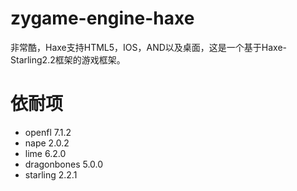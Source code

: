 # zygame-engine-haxe
非常酷，Haxe支持HTML5，IOS，AND以及桌面，这是一个基于Haxe-Starling2.2框架的游戏框架。

# 依耐项
- openfl 7.1.2
- nape 2.0.2
- lime 6.2.0
- dragonbones 5.0.0
- starling 2.2.1
